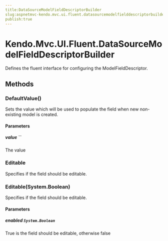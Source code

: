 ```yaml
---
title:DataSourceModelFieldDescriptorBuilder
slug:aspnetmvc-kendo.mvc.ui.fluent.datasourcemodelfielddescriptorbuilder
publish:true
---
```


# Kendo.Mvc.UI.Fluent.DataSourceModelFieldDescriptorBuilder

Defines the fluent interface for configuring the ModelFieldDescriptor.

## Methods

### DefaultValue()
Sets the value which will be used to populate the field when new non-existing model is created.

#### Parameters

##### value ``
The value

### Editable
Specifies if the field should be editable.

### Editable(System.Boolean)
Specifies if the field should be editable.

#### Parameters

##### enabled `System.Boolean`
True is the field should be editable, otherwise false